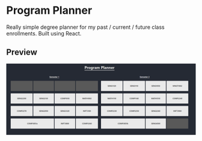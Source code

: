 # Program Planner
Really simple degree planner for my past / current / future class enrollments. Built using React.
## Preview
![Screenshot](public/preview.png)
